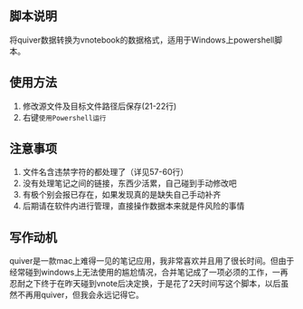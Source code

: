 ## 脚本说明
将quiver数据转换为vnotebook的数据格式，适用于Windows上powershell脚本。

## 使用方法
1. 修改源文件及目标文件路径后保存(21-22行)
2. 右键`使用Powershell运行`

## 注意事项
1. 文件名含违禁字符的都处理了（详见57-60行）
2. 没有处理笔记之间的链接，东西少活累，自己碰到手动修改吧
3. 有极个别会报已存在，如果发现真的是缺失自己手动补齐
4. 后期请在软件内进行管理，直接操作数据本来就是件风险的事情

## 写作动机
quiver是一款mac上难得一见的笔记应用，我非常喜欢并且用了很长时间。但由于经常碰到windows上无法使用的尴尬情况，合并笔记成了一项必须的工作，一再忍耐之下终于在昨天碰到vnote后决定换，于是花了2天时间写这个脚本，以后虽然不再用quiver，但我会永远记得它。
